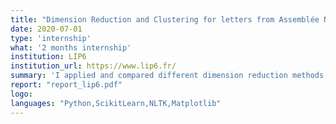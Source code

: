 ```yaml
---
title: "Dimension Reduction and Clustering for letters from Assemblée Nationale"
date: 2020-07-01
type: 'internship'
what: '2 months internship'
institution: LIP6
institution_url: https://www.lip6.fr/
summary: 'I applied and compared different dimension reduction methods to short letters from deputees to ministers. I also applied various clustering methods to link deputees.'
report: "report_lip6.pdf"
logo:
languages: "Python,ScikitLearn,NLTK,Matplotlib"
---
```

